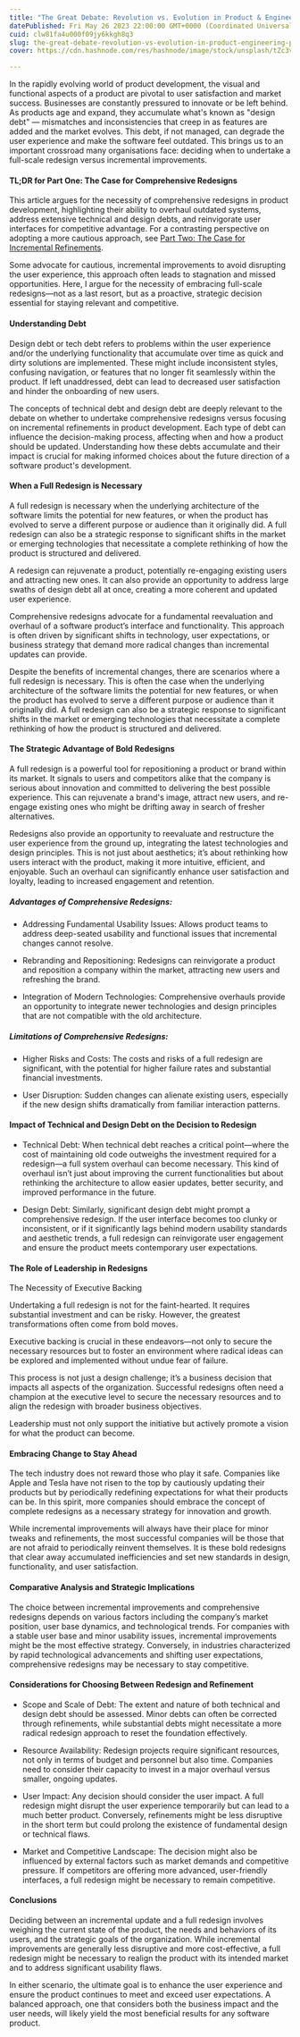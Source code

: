 ```yaml
---
title: "The Great Debate: Revolution vs. Evolution in Product & Engineering (Part 1)"
datePublished: Fri May 26 2023 22:00:00 GMT+0000 (Coordinated Universal Time)
cuid: clw81fa4u000f09jy6kkgh8q3
slug: the-great-debate-revolution-vs-evolution-in-product-engineering-part-1
cover: https://cdn.hashnode.com/res/hashnode/image/stock/unsplash/tZc3vjPCk-Q/upload/776e32c1345e139b9131e9390a617ecd.jpeg

---
```


In the rapidly evolving world of product development, the visual and functional aspects of a product are pivotal to user satisfaction and market success. Businesses are constantly pressured to innovate or be left behind. As products age and expand, they accumulate what's known as "design debt" — mismatches and inconsistencies that creep in as features are added and the market evolves. This debt, if not managed, can degrade the user experience and make the software feel outdated. This brings us to an important crossroad many organisations face: deciding when to undertake a full-scale redesign versus incremental improvements.

#### TL;DR for Part One: The Case for Comprehensive Redesigns

This article argues for the necessity of comprehensive redesigns in product development, highlighting their ability to overhaul outdated systems, address extensive technical and design debts, and reinvigorate user interfaces for competitive advantage. For a contrasting perspective on adopting a more cautious approach, see [Part Two: The Case for Incremental Refinements](https://omoladeodetara.com/the-great-debate-revolution-vs-evolution-in-product-engineering-part-2).

Some advocate for cautious, incremental improvements to avoid disrupting the user experience, this approach often leads to stagnation and missed opportunities. Here, I argue for the necessity of embracing full-scale redesigns—not as a last resort, but as a proactive, strategic decision essential for staying relevant and competitive.

#### Understanding Debt

Design debt or tech debt refers to problems within the user experience and/or the underlying functionality that accumulate over time as quick and dirty solutions are implemented. These might include inconsistent styles, confusing navigation, or features that no longer fit seamlessly within the product. If left unaddressed, debt can lead to decreased user satisfaction and hinder the onboarding of new users.

The concepts of technical debt and design debt are deeply relevant to the debate on whether to undertake comprehensive redesigns versus focusing on incremental refinements in product development. Each type of debt can influence the decision-making process, affecting when and how a product should be updated. Understanding how these debts accumulate and their impact is crucial for making informed choices about the future direction of a software product's development.

#### When a Full Redesign is Necessary

A full redesign is necessary when the underlying architecture of the software limits the potential for new features, or when the product has evolved to serve a different purpose or audience than it originally did. A full redesign can also be a strategic response to significant shifts in the market or emerging technologies that necessitate a complete rethinking of how the product is structured and delivered.

A redesign can rejuvenate a product, potentially re-engaging existing users and attracting new ones. It can also provide an opportunity to address large swaths of design debt all at once, creating a more coherent and updated user experience.

Comprehensive redesigns advocate for a fundamental reevaluation and overhaul of a software product’s interface and functionality. This approach is often driven by significant shifts in technology, user expectations, or business strategy that demand more radical changes than incremental updates can provide.

Despite the benefits of incremental changes, there are scenarios where a full redesign is necessary. This is often the case when the underlying architecture of the software limits the potential for new features, or when the product has evolved to serve a different purpose or audience than it originally did. A full redesign can also be a strategic response to significant shifts in the market or emerging technologies that necessitate a complete rethinking of how the product is structured and delivered.

#### The Strategic Advantage of Bold Redesigns

A full redesign is a powerful tool for repositioning a product or brand within its market. It signals to users and competitors alike that the company is serious about innovation and committed to delivering the best possible experience. This can rejuvenate a brand's image, attract new users, and re-engage existing ones who might be drifting away in search of fresher alternatives.

Redesigns also provide an opportunity to reevaluate and restructure the user experience from the ground up, integrating the latest technologies and design principles. This is not just about aesthetics; it’s about rethinking how users interact with the product, making it more intuitive, efficient, and enjoyable. Such an overhaul can significantly enhance user satisfaction and loyalty, leading to increased engagement and retention.

##### Advantages of Comprehensive Redesigns:

* Addressing Fundamental Usability Issues: Allows product teams to address deep-seated usability and functional issues that incremental changes cannot resolve.
    
* Rebranding and Repositioning: Redesigns can reinvigorate a product and reposition a company within the market, attracting new users and refreshing the brand.
    
* Integration of Modern Technologies: Comprehensive overhauls provide an opportunity to integrate newer technologies and design principles that are not compatible with the old architecture.
    

##### Limitations of Comprehensive Redesigns:

* Higher Risks and Costs: The costs and risks of a full redesign are significant, with the potential for higher failure rates and substantial financial investments.
    
* User Disruption: Sudden changes can alienate existing users, especially if the new design shifts dramatically from familiar interaction patterns.
    

#### Impact of Technical and Design Debt on the Decision to Redesign

* Technical Debt: When technical debt reaches a critical point—where the cost of maintaining old code outweighs the investment required for a redesign—a full system overhaul can become necessary. This kind of overhaul isn’t just about improving the current functionalities but about rethinking the architecture to allow easier updates, better security, and improved performance in the future.
    
* Design Debt: Similarly, significant design debt might prompt a comprehensive redesign. If the user interface becomes too clunky or inconsistent, or if it significantly lags behind modern usability standards and aesthetic trends, a full redesign can reinvigorate user engagement and ensure the product meets contemporary user expectations.
    

#### The Role of Leadership in Redesigns

The Necessity of Executive Backing

Undertaking a full redesign is not for the faint-hearted. It requires substantial investment and can be risky. However, the greatest transformations often come from bold moves.

Executive backing is crucial in these endeavors—not only to secure the necessary resources but to foster an environment where radical ideas can be explored and implemented without undue fear of failure.

This process is not just a design challenge; it’s a business decision that impacts all aspects of the organization. Successful redesigns often need a champion at the executive level to secure the necessary resources and to align the redesign with broader business objectives.

Leadership must not only support the initiative but actively promote a vision for what the product can become.

#### Embracing Change to Stay Ahead

The tech industry does not reward those who play it safe. Companies like Apple and Tesla have not risen to the top by cautiously updating their products but by periodically redefining expectations for what their products can be. In this spirit, more companies should embrace the concept of complete redesigns as a necessary strategy for innovation and growth.

While incremental improvements will always have their place for minor tweaks and refinements, the most successful companies will be those that are not afraid to periodically reinvent themselves. It is these bold redesigns that clear away accumulated inefficiencies and set new standards in design, functionality, and user satisfaction.

#### Comparative Analysis and Strategic Implications

The choice between incremental improvements and comprehensive redesigns depends on various factors including the company’s market position, user base dynamics, and technological trends. For companies with a stable user base and minor usability issues, incremental improvements might be the most effective strategy. Conversely, in industries characterized by rapid technological advancements and shifting user expectations, comprehensive redesigns may be necessary to stay competitive.

#### Considerations for Choosing Between Redesign and Refinement

* Scope and Scale of Debt: The extent and nature of both technical and design debt should be assessed. Minor debts can often be corrected through refinements, while substantial debts might necessitate a more radical redesign approach to reset the foundation effectively.
    
* Resource Availability: Redesign projects require significant resources, not only in terms of budget and personnel but also time. Companies need to consider their capacity to invest in a major overhaul versus smaller, ongoing updates.
    
* User Impact: Any decision should consider the user impact. A full redesign might disrupt the user experience temporarily but can lead to a much better product. Conversely, refinements might be less disruptive in the short term but could prolong the existence of fundamental design or technical flaws.
    
* Market and Competitive Landscape: The decision might also be influenced by external factors such as market demands and competitive pressure. If competitors are offering more advanced, user-friendly interfaces, a full redesign might be necessary to remain competitive.
    

#### Conclusions

Deciding between an incremental update and a full redesign involves weighing the current state of the product, the needs and behaviors of its users, and the strategic goals of the organization. While incremental improvements are generally less disruptive and more cost-effective, a full redesign might be necessary to realign the product with its intended market and to address significant usability flaws.

In either scenario, the ultimate goal is to enhance the user experience and ensure the product continues to meet and exceed user expectations. A balanced approach, one that considers both the business impact and the user needs, will likely yield the most beneficial results for any software product.